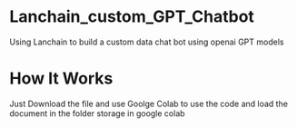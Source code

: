 # Lanchain_custom_GPT_Chatbot
Using Lanchain to build a custom data chat bot using openai GPT models

# How It Works 
Just Download the file and use Goolge Colab to use the code and load the document in the folder storage in google colab
